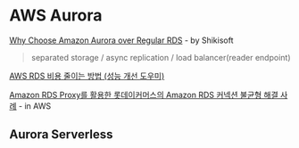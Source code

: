 # AWS Aurora

[Why Choose Amazon Aurora over Regular RDS](https://blog.shikisoft.com/why-choose-aurora-over-regular-rds/) - by Shikisoft

> separated storage / async replication / load balancer(reader endpoint)

[AWS RDS 비용 줄이는 방법 (성능 개선 도우미)](https://blog.ysrim.com/entry/AWS-RDS-%EB%B9%84%EC%9A%A9-%EC%A4%84%EC%9D%B4%EB%8A%94-%EB%B0%A9%EB%B2%95-%EC%84%B1%EB%8A%A5-%EA%B0%9C%EC%84%A0-%EB%8F%84%EC%9A%B0%EB%AF%B8)

[Amazon RDS Proxy를 활용한 롯데이커머스의 Amazon RDS 커넥션 불균형 해결 사례](https://aws.amazon.com/ko/blogs/tech/case-study-lotteon-amazon-rds-connection-unbalance-resolve/?sc\_channel=sm\&sc\_campaign=Korean\_blog\&sc\_publisher=FACEBOOK\&sc\_country=korea\&sc\_geo=APAC\&sc\_outcome=awareness\&trk=lotte-ecommerce-case\&linkId=199618499\&fbclid=IwAR11wNqMDtcwjImWbfqP790HvtodzZSB05DRfoCTUd72OVl6EhVM37T8mGU) - in AWS

## Aurora Serverless

